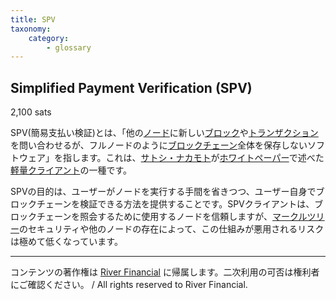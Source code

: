 ```yaml
---
title: SPV
taxonomy:
    category:
        - glossary
---
```


## Simplified Payment Verification (SPV)
2,100 sats

SPV(簡易支払い検証)とは、「他の[ノード](https://lostinbitcoin.sakuraweb.com/glossary/node-2/)に新しい[ブロック](https://lostinbitcoin.sakuraweb.com/glossary/block/)や[トランザクション](https://lostinbitcoin.sakuraweb.com/glossary/transaction/)を問い合わせるが、フルノードのように[ブロックチェーン](https://lostinbitcoin.sakuraweb.com/glossary/blockchain-2/)全体を保存しないソフトウェア」を指します。これは、[サトシ・ナカモト](https://lostinbitcoin.sakuraweb.com/glossary/satoshi_nakamoto/)が[ホワイトペーパー](https://lostinbitcoin.sakuraweb.com/glossary/whitepaper/)で述べた[軽量クライアント](https://lostinbitcoin.sakuraweb.com/glossary/light_client/)の一種です。

SPVの目的は、ユーザーがノードを実行する手間を省きつつ、ユーザー自身でブロックチェーンを検証できる方法を提供することです。SPVクライアントは、ブロックチェーンを照会するために使用するノードを信頼しますが、[マークルツリー](https://lostinbitcoin.sakuraweb.com/glossary/merkle_tree/)のセキュリティや他のノードの存在によって、この仕組みが悪用されるリスクは極めて低くなっています。

---
コンテンツの著作権は [River Financial](https://river.com/) に帰属します。二次利用の可否は権利者にご確認ください。 / All rights reserved to River Financial.
